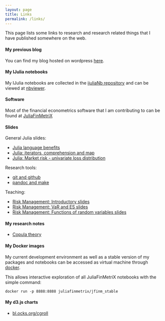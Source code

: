 ```yaml
---
layout: page
title: Links
permalink: /links/
---
```


This page lists some links to research and research related things
that I have published somewhere on the web.

#### My previous blog

You can find my blog hosted on wordpress
[here](https://www.grollchristian.wordpress.com).

#### My IJulia notebooks

My IJulia notebooks are collected in the [ijuliaNb
repository](https://github.com/cgroll/ijuliaNb) and can be viewed at
[nbviewer](http://nbviewer.ipython.org/github/cgroll/ijuliaNb/tree/master/).

#### Software

Most of the financial econometrics software that I am contributing to
can be found at [JuliaFinMetriX](http://juliafinmetrix.github.io/) 

#### Slides

General Julia slides:

- [Julia language
  benefits](http://cgroll.github.io/ijuliaSlides/julia_features.slides.html) 
- [Julia: iterators, comprehension and
  map](http://cgroll.github.io/ijuliaSlides/iterators_comprehensions_and_map.slides.html) 
- [Julia: Market risk - univariate loss distribution](http://cgroll.github.io/ijuliaSlides/market_risk_univariate.slides.html) 

Research tools:

- [git and github](http://cgroll.github.io/research_tools/output/git.slides.html)
- [pandoc and make](http://cgroll.github.io/research_tools/output/markdown.slides.html)

Teaching: 

- [Risk Management: Introductory slides](http://cgroll.github.io/riskMan/output/intro.slides.html#/)
- [Risk Management: VaR and ES slides](http://cgroll.github.io/riskMan/output/var_es.slides.html#/)
- [Risk Management: Functions of random variables slides](http://cgroll.github.io/riskMan/output/func_rand_var.slides.html#/)

#### My research notes

- [Copula theory](http://cgroll.github.io/copula_theory)

#### My Docker images

My current development environment as well as a stable version of my
packages and notebooks can be accessed as virtual machine through
[docker](https://registry.hub.docker.com/u/juliafinmetrix/jfinm_stable/).

This allows interactive exploration of all JuliaFinMetriX notebooks
with the simple command:

````
docker run -p 8888:8888 juliafinmetrix/jfinm_stable
````

#### My d3.js charts

- [bl.ocks.org/cgroll](http://bl.ocks.org/cgroll)